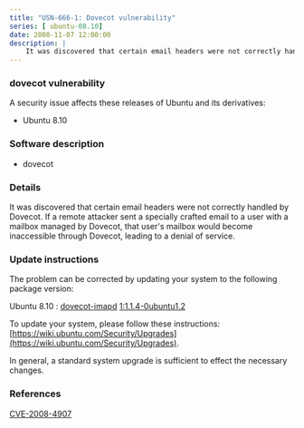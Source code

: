 ```yaml
---
title: "USN-666-1: Dovecot vulnerability"
series: [ ubuntu-08.10]
date: 2008-11-07 12:00:00
description: |
    It was discovered that certain email headers were not correctly handled by Dovecot.  If a remote attacker sent a specially crafted email to a user with a mailbox managed by Dovecot, that user&#39;s mailbox would become inaccessible through Dovecot, leading to a denial of service. 
--- 
```

 
### dovecot vulnerability

A security issue affects these releases of Ubuntu and its derivatives:

* Ubuntu 8.10

### Software description

* dovecot 

### Details

It was discovered that certain email headers were not correctly handled by Dovecot. If a remote attacker sent a specially crafted email to a user with a mailbox managed by Dovecot, that user&#39;s mailbox would become inaccessible through Dovecot, leading to a denial of service. 

### Update instructions

The problem can be corrected by updating your system to the following package version:

Ubuntu 8.10
 : [dovecot-imapd](https://launchpad.net/ubuntu/+source/dovecot) <span> [1:1.1.4-0ubuntu1.2](https://launchpad.net/ubuntu/+source/dovecot/1:1.1.4-0ubuntu1.2) </span> 

To update your system, please follow these instructions: [https://wiki.ubuntu.com/Security/Upgrades](https://wiki.ubuntu.com/Security/Upgrades).

In general, a standard system upgrade is sufficient to effect the necessary changes. 

### References

 [CVE-2008-4907](http://people.ubuntu.com/~ubuntu-security/cve/CVE-2008-4907)
 
